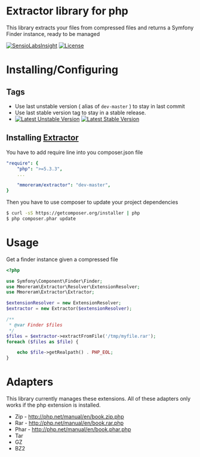 Extractor library for php
=========================

This library extracts your files from compressed files and returns a Symfony
Finder instance, ready to be managed

[![SensioLabsInsight](https://insight.sensiolabs.com/projects/6de61eb0-a424-48bc-9683-24252bd7b0d5/mini.png)](https://insight.sensiolabs.com/projects/6de61eb0-a424-48bc-9683-24252bd7b0d5)
[![License](https://poser.pugx.org/mmoreram/extractor/license.png)](https://packagist.org/packages/mmoreram/extractor)

# Installing/Configuring

## Tags

* Use last unstable version ( alias of `dev-master` ) to stay in last commit
* Use last stable version tag to stay in a stable release.
* [![Latest Unstable Version](https://poser.pugx.org/mmoreram/extractor/v/unstable.png)](https://packagist.org/packages/mmoreram/extractor)
[![Latest Stable Version](https://poser.pugx.org/mmoreram/extractor/v/stable.png)](https://packagist.org/packages/mmoreram/extractor)

## Installing [Extractor](https://github.com/mmoreram/extractor)

You have to add require line into you composer.json file

``` yml
"require": {
    "php": ">=5.3.3",
    ...

    "mmoreram/extractor": "dev-master",
}
```

Then you have to use composer to update your project dependencies

``` bash
$ curl -sS https://getcomposer.org/installer | php
$ php composer.phar update
```

# Usage

Get a finder instance given a compressed file

``` php
<?php

use Symfony\Component\Finder\Finder;
use Mmoreram\Extractor\Resolver\ExtensionResolver;
use Mmoreram\Extractor\Extractor;

$extensionResolver = new ExtensionResolver;
$extractor = new Extractor($extensionResolver);

/**
 * @var Finder $files
 */
$files = $extractor->extractFromFile('/tmp/myfile.rar');
foreach ($files as $file) {

    echo $file->getRealpath() . PHP_EOL;
}
```

# Adapters

This library currently manages these extensions. All of these adapters only
works if the php extension is installed.

* Zip - http://php.net/manual/en/book.zip.php
* Rar - http://php.net/manual/en/book.rar.php
* Phar - http://php.net/manual/en/book.phar.php
* Tar
* GZ
* BZ2
